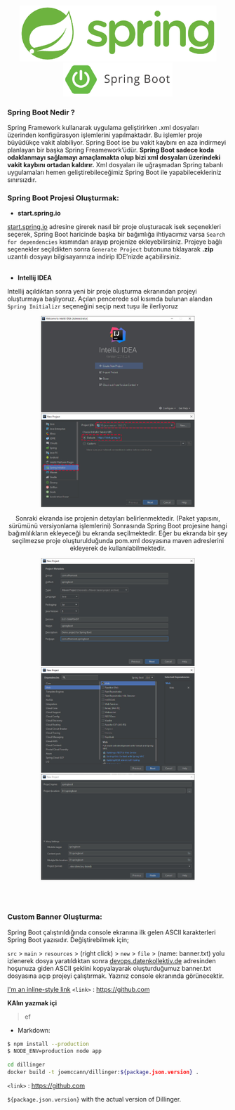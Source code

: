 
<p align="center">
 <img src="https://github.com/firathamarat/SpringBoot/blob/master/setup/logo1.png" width="450"><br>
 <img src="https://github.com/firathamarat/SpringBoot/blob/master/setup/logo2.png" width="250">
</p>

### Spring Boot Nedir ?
Spring Framework kullanarak uygulama geliştirirken .xml dosyaları üzerinden konfigürasyon işlemlerini yapılmaktadır. 
Bu işlemler proje büyüdükçe vakit alabiliyor. Spring Boot ise bu vakit kaybını en aza indirmeyi planlayan bir başka Spring Freamework’üdür. **Spring Boot sadece koda odaklanmayı sağlamayı amaçlamakta olup bizi xml dosyaları üzerindeki vakit kaybını ortadan kaldırır.** Xml dosyaları ile uğraşmadan Spring tabanlı uygulamaları hemen geliştirebileceğimiz Spring Boot ile yapabilecekleriniz sınırsızdır.

### Spring Boot Projesi Oluşturmak:

- **start.spring.io** 

<a href="https://start.spring.io/" target="_blank">start.spring.io</a> adresine girerek nasıl bir proje oluşturacak isek seçenekleri seçerek, Spring Boot haricinde başka bir bağımlığa ihtiyacımız varsa `Search for dependencies` kısmından arayıp projenize ekleyebilirsiniz. Projeye bağlı seçenekler seçildikten sonra `Generate Project` butonuna tıklayarak **.zip** uzantılı dosyayı bilgisayarınıza indirip IDE’nizde açabilirsiniz.
<br><br>

- **Intellij IDEA** 

 Intellij açıldıktan sonra yeni bir proje oluşturma ekranından projeyi oluşturmaya başlıyoruz. Açılan pencerede sol kısımda bulunan alandan `Spring Initializr` seçeneğini seçip next tuşu ile ilerliyoruz

<p align="center">
  <img src="https://github.com/firathamarat/SpringBoot/blob/master/setup/step1.jpg" width="350">
  <img src="https://github.com/firathamarat/SpringBoot/blob/master/setup/step2.jpg" width="350">
</p>

<p align="center">
Sonraki ekranda ise projenin detayları belirlenmektedir. (Paket yapısını, sürümünü versiyonlama işlemlerini) Sonrasında Spring Boot projesine hangi bağımlılıkların ekleyeceği bu ekranda seçilmektedir. Eğer bu ekranda bir şey seçilmezse proje oluşturulduğunda pom.xml dosyasına maven adreslerini ekleyerek de kullanılabilmektedir.
</p>

<p align="center">
  <img src="https://github.com/firathamarat/SpringBoot/blob/master/setup/step3.jpg" width="350">
  <img src="https://github.com/firathamarat/SpringBoot/blob/master/setup/step4.jpg" width="350">
  <img src="https://github.com/firathamarat/SpringBoot/blob/master/setup/step5.jpg" width="350">
</p>

<br><br>
### Custom Banner Oluşturma:

Spring Boot çalıştırıldığında console ekranına ilk gelen ASCII karakterleri Spring Boot yazısıdır. Değiştirebilmek için; <br>

`src` > `main` > `resources` > (right click) > `new` > `file` > (name: banner.txt) yolu izlenerek dosya yaratıldıktan sonra <a href="https://devops.datenkollektiv.de/banner.txt/index.html" target="_blank">devops.datenkollektiv.de</a> adresinden hoşunuza giden ASCII şeklini kopyalayarak oluşturduğumuz banner.txt dosyasına açıp projeyi çalıştırmak. Yazınız console ekranında görünecektir.











[I'm an inline-style link](https://www.google.com)
`<link>` : <https://github.com>

**KAlın yazmak içi**

> ef
- Markdown:


```sh
$ npm install --production
$ NODE_ENV=production node app
```

```sh
cd dillinger
docker build -t joemccann/dillinger:${package.json.version} .
```

`<link>` : <https://github.com>



`${package.json.version}` with the actual version of Dillinger.
